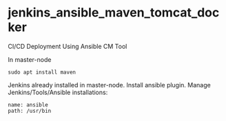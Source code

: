 # jenkins_ansible_maven_tomcat_docker
CI/CD Deployment Using Ansible CM Tool


In master-node

```
sudo apt install maven
```

Jenkins already installed in master-node.
Install ansible plugin.
Manage Jenkins/Tools/Ansible installations:

	name: ansible
	path: /usr/bin


